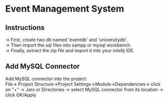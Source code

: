 # Event Management System


## Instructions
-> First, create two db named 'eventdb' and 'universitydb'.   <br>
-> Then import the sql files into xampp or mysql workbench.   <br>
-> Finally, extract the zip file and import it into your intellij IDE.  <br>

## Add MySQL Connector
Add MySQL connector into the project:<br>
File-> Project Structure->Project Settings->Module->Dependencies-> click on "+" -> Jars or Directories -> select MySQL connector from its location -> click OK/Apply
